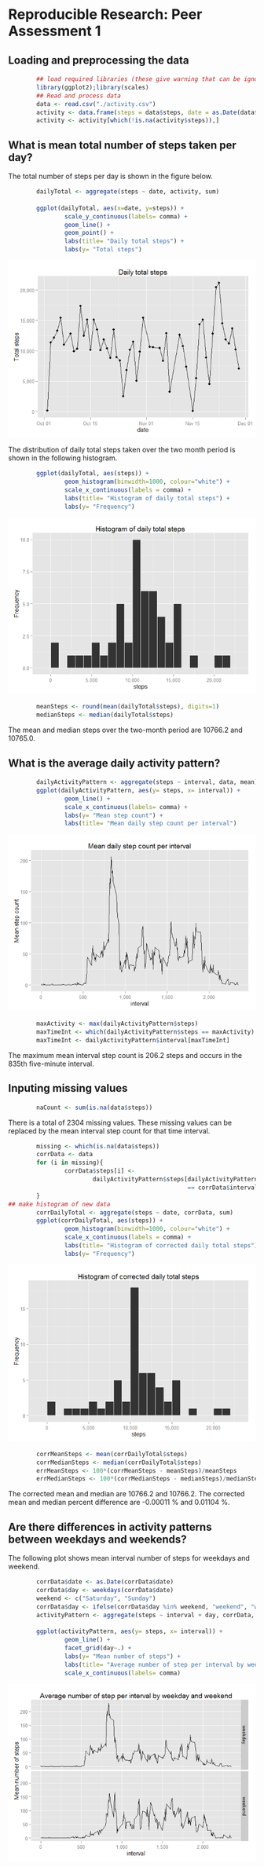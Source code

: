 # Reproducible Research: Peer Assessment 1


## Loading and preprocessing the data

```r
        ## load required libraries (these give warning that can be ignored)
        library(ggplot2);library(scales)
        ## Read and process data
        data <- read.csv("./activity.csv")
        activity <- data.frame(steps = data$steps, date = as.Date(data$date))
        activity <- activity[which(!is.na(activity$steps)),]
```
## What is mean total number of steps taken per day?
The total number of steps per day is shown in the figure below.

```r
        dailyTotal <- aggregate(steps ~ date, activity, sum)
                              
        ggplot(dailyTotal, aes(x=date, y=steps)) +
                scale_y_continuous(labels= comma) +
                geom_line() +
                geom_point() +
                labs(title= "Daily total steps") +
                labs(y= "Total steps")
```

![](PA1_template_files/figure-html/unnamed-chunk-1-1.png) 

The distribution of daily total steps taken over the two month period is shown
in the following histogram.

```r
        ggplot(dailyTotal, aes(steps)) + 
                geom_histogram(binwidth=1000, colour="white") +
                scale_x_continuous(labels = comma) +
                labs(title= "Histogram of daily total steps") +
                labs(y= "Frequency")
```

![](PA1_template_files/figure-html/unnamed-chunk-2-1.png) 

```r
        meanSteps <- round(mean(dailyTotal$steps), digits=1)
        medianSteps <- median(dailyTotal$steps)
```
The mean and median steps over the two-month period are 
10766.2 and 10765.0.

## What is the average daily activity pattern?

```r
        dailyActivityPattern <- aggregate(steps ~ interval, data, mean)
        ggplot(dailyActivityPattern, aes(y= steps, x= interval)) +
                geom_line() +
                scale_x_continuous(labels= comma) +
                labs(y= "Mean step count") +
                labs(title= "Mean daily step count per interval")
```

![](PA1_template_files/figure-html/unnamed-chunk-4-1.png) 

```r
        maxActivity <- max(dailyActivityPattern$steps)
        maxTimeInt <- which(dailyActivityPattern$steps == maxActivity)
        maxTimeInt <- dailyActivityPattern$interval[maxTimeInt]
```

The maximum mean interval step count is 206.2 steps and occurs in the 
835th five-minute interval.

## Inputing missing values


```r
        naCount <- sum(is.na(data$steps))
```
There is a total of 2304 missing values. These missing values can be 
replaced by the mean interval step count for that time interval.

```r
        missing <- which(is.na(data$steps))
        corrData <- data
        for (i in missing){
                corrData$steps[i] <- 
                        dailyActivityPattern$steps[dailyActivityPattern$interval 
                                                   == corrData$interval[i]]
        }
## make histogram of new data
        corrDailyTotal <- aggregate(steps ~ date, corrData, sum)
        ggplot(corrDailyTotal, aes(steps)) +
                geom_histogram(binwidth=1000, colour="white") +
                scale_x_continuous(labels = comma) +
                labs(title= "Histogram of corrected daily total steps") +
                labs(y= "Frequency")
```

![](PA1_template_files/figure-html/unnamed-chunk-6-1.png) 

```r
        corrMeanSteps <- mean(corrDailyTotal$steps)
        corrMedianSteps <- median(corrDailyTotal$steps)
        errMeanSteps <- 100*(corrMeanSteps - meanSteps)/meanSteps
        errMedianSteps <- 100*(corrMedianSteps - medianSteps)/medianSteps
```
The corrected mean and median are 
10766.2 and 10766.2.
The corrected mean and median percent difference are
-0.00011 % and 0.01104 %.

## Are there differences in activity patterns between weekdays and weekends?
The following plot shows mean interval number of steps for weekdays and weekend.

```r
        corrData$date <- as.Date(corrData$date)
        corrData$day <- weekdays(corrData$date)
        weekend <- c("Saturday", "Sunday")
        corrData$day <- ifelse(corrData$day %in% weekend, "weekend", "weekday")
        activityPattern <- aggregate(steps ~ interval + day, corrData, mean)        

        ggplot(activityPattern, aes(y= steps, x= interval)) +
                geom_line() +
                facet_grid(day~.) +
                labs(y= "Mean number of steps") +
                labs(title= "Average number of step per interval by weekday and weekend") +
                scale_x_continuous(labels= comma)
```

![](PA1_template_files/figure-html/unnamed-chunk-7-1.png) 
